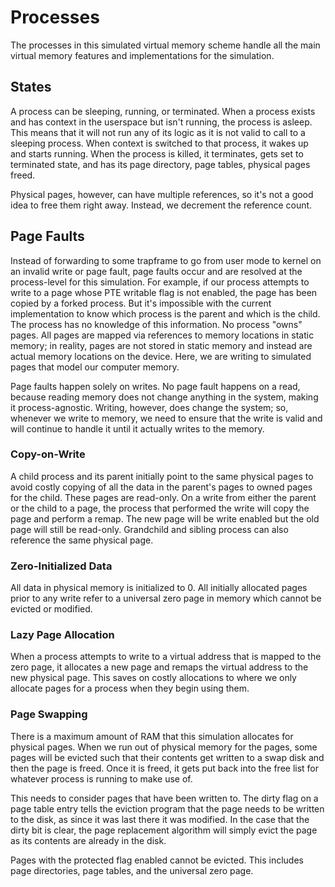 # Processes

The processes in this simulated virtual memory scheme handle all the main virtual memory
features and implementations for the simulation.

## States

A process can be sleeping, running, or terminated. When a process exists and has context in the userspace
but isn't running, the process is asleep. This means that it will not run any of its logic as
it is not valid to call to a sleeping process. When context is switched to that process,
it wakes up and starts running. When the process is killed, it terminates, gets set to terminated state,
and has its page directory, page tables, physical pages freed.

Physical pages, however, can have multiple references, so it's not a good idea to free them right away.
Instead, we decrement the reference count.

## Page Faults

Instead of forwarding to some trapframe to go from user mode to kernel on an invalid write
or page fault, page faults occur and are resolved at the process-level for this simulation. For example,
if our process attempts to write to a page whose PTE writable flag is not enabled, the page has been copied
by a forked process. But it's impossible with the current implementation to know which process is the
parent and which is the child. The process has no knowledge of this information.
No process "owns" pages. All pages are mapped via references to memory locations in static memory;
in reality, pages are not stored in static memory and instead are actual
memory locations on the device. Here, we are writing to simulated pages that model our computer memory.

Page faults happen solely on writes. No page fault happens on a read, because reading memory
does not change anything in the system, making it process-agnostic. Writing, however, does
change the system; so, whenever we write to memory, we need to ensure that the write is valid and will
continue to handle it until it actually writes to the memory.

### Copy-on-Write

A child process and its parent initially point to the same physical pages to avoid
costly copying of all the data in the parent's pages to owned pages for the
child. These pages are read-only. On a write from either the parent or the child to a page, the process that
performed the write will copy the page and perform a remap. The new page will be write enabled
but the old page will still be read-only. Grandchild and sibling process can also reference
the same physical page.

### Zero-Initialized Data

All data in physical memory is initialized to 0. All initially allocated pages prior to any
write refer to a universal zero page in memory which cannot be evicted or modified.

### Lazy Page Allocation

When a process attempts to write to a virtual address that is mapped to the zero page, it allocates
a new page and remaps the virtual address to the new physical page. This saves on costly
allocations to where we only allocate pages for a process when they begin using them.

### Page Swapping
There is a maximum amount of RAM that this simulation allocates for physical pages.
When we run out of physical memory for the pages, some pages will be evicted such that
their contents get written to a swap disk and then the page is freed. Once it is freed, it gets
put back into the free list for whatever process is running to make use of.

This needs to consider pages that have been written to. The dirty flag on a page table entry
tells the eviction program that the page needs to be written to the disk, as since it was last there
it was modified. In the case that the dirty bit is clear, the page replacement algorithm will
simply evict the page as its contents are already in the disk.

Pages with the protected flag enabled cannot be evicted. This includes page directories, page tables,
and the universal zero page.
